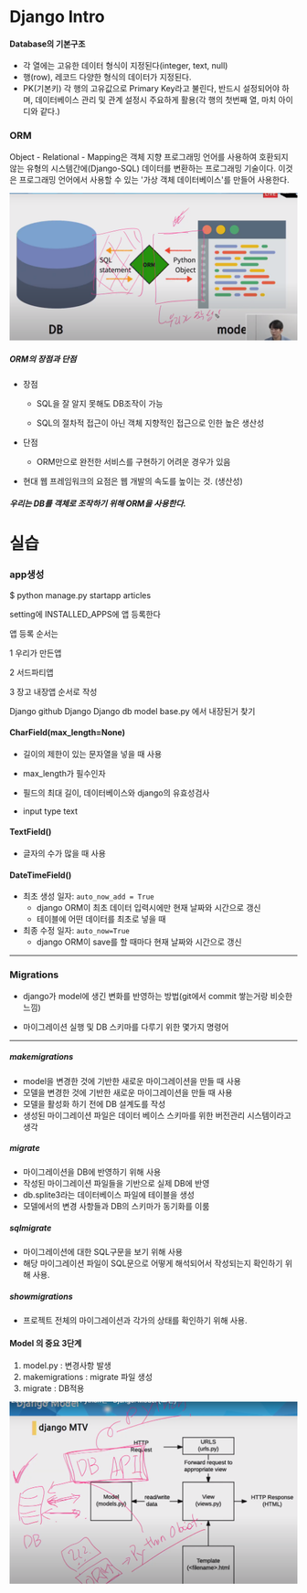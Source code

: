 # Django Intro

#### Database의 기본구조

- 각 열에는 고유한 데이터 형식이 지정된다(integer, text, null)
- 행(row), 레코드 다양한 형식의 데이터가 지정된다.
- PK(기본키) 각 행의 고유값으로 Primary Key라고 불린다, 반드시 설정되어야 하며, 데이터베이스 관리 및 관계 설정시 주요하게 활용(각 행의 첫번째 열, 마치 아이디와 같다.)



### ORM

Object - Relational - Mapping은 객체 지향 프로그래밍 언어를 사용하여 호환되지 않는 유형의 시스템간에(Django-SQL) 데이터를 변환하는 프로그래밍 기술이다. 이것은 프로그래밍 언어에서 사용할 수 있는 '가상 객체 데이터베이스'를 만들어 사용한다.

![image-20200819094717108](0819_model.assets/image-20200819094717108.png)



##### ORM의 장점과 단점

- 장점

  - SQL을 잘 알지 못해도 DB조작이 가능

  - SQL의 절차적 접근이 아닌 객체 지향적인 접근으로 인한 높은 생산성

- 단점

  - ORM만으로 완전한 서비스를 구현하기 어려운 경우가 있음

- 현대 웹 프레임워크의 요점은 웹 개발의 속도를 높이는 것. (생산성)



##### 우리는 DB를 객체로 조작하기 위해 ORM을 사용한다.



# 실습

### app생성

$ python manage.py startapp articles

setting에 INSTALLED_APPS에 앱 등록한다

앱 등록 순서는 

1 우리가 만든앱

2 서드파티앱

3 장고 내장앱 순서로 작성

Django github Django Django db model base.py 에서 내장된거 찾기



#### CharField(max_length=None)

- 길이의 제한이 있는 문자열을 넣을 때 사용
- max_length가 필수인자
- 필드의 최대 길이, 데이터베이스와 django의 유효성검사

- input type text



#### TextField()

- 글자의 수가 많을 때 사용



#### DateTimeField()

- 최초 생성 일자: `auto_now_add = True`
  - django ORM이 최초 데이터 입력시에만 현재 날짜와 시간으로 갱신
  - 테이블에 어떤 데이터를 최초로 넣을 때
- 최종 수정 일자: `auto_now=True`
  - django ORM이 save를 할 때마다 현재 날짜와 시간으로 갱신



---

### Migrations

- django가 model에 생긴 변화를 반영하는 방법(git에서 commit 쌓는거랑 비슷한 느낌)

- 마이그레이션 실행 및 DB 스키마를 다루기 위한 몇가지 명령어

---

##### makemigrations

- model을 변경한 것에 기반한 새로운 마이그레이션을 만들 때 사용
- 모델을 변경한 것에 기반한 새로운 마이그레이션을 만들 때 사용
- 모델을 활성화 하기 전에 DB 설계도를 작성
- 생성된 마이그레이션 파일은 데이터 베이스 스키마를 위한 버전관리 시스템이라고 생각

##### migrate

- 마이그레이션을 DB에 반영하기 위해 사용
- 작성된 마이그레이션 파일들을 기반으로 실제 DB에 반영
- db.splite3라는 데이터베이스 파일에 테이블을 생성
- 모델에서의 변경 사항들과 DB의 스키마가 동기화를 이룸

##### sqlmigrate

- 마이그레이션에 대한 SQL구문을 보기 위해 사용
- 해당 마이그레이션 파일이 SQL문으로 어떻게 해석되어서 작성되는지 확인하기 위해 사용.

##### showmigrations

- 프로젝트 전체의 마이그레이션과 각가의 상태를 확인하기 위해 사용.



#### Model 의 중요 3단계

1. model.py : 변경사항 발생
2. makemigrations : migrate 파일 생성
3. migrate : DB적용

![image-20200819112821799](0819_model.assets/image-20200819112821799.png)









